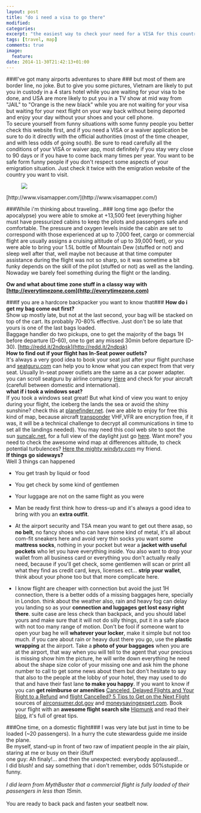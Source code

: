 ```yaml
---
layout: post
title: "do i need a visa to go there"
modified:
categories:
excerpt: "the easiest way to check your need for a VISA for this country"
tags: [travel, map]
comments: true
image:
  feature:
date: 2014-11-30T21:42:13+01:00
---
```


###I've got many airports adventures to share ###
but most of them are border line, no joke.
But to give you some pictures, Vietnam are likely to put you in custody in a 4 stars hotel while you are waiting for your visa to be done, and USA are more likely to put you in a TV show at mid way from "JAIL" to "Orange is the new black" while you are not waiting for your visa but waiting for your next flight on your way back without being deported and enjoy your day without your shoes and your cell phone.  
To secure yourself from funny situations with some funny people you better check this website first, and if you need a VISA or a waiver application be sure to do it directly with the official authorities (most of the time cheaper, and with less odds of going south). Be sure to read carefully all the conditions of your VISA or waiver app, most definitely if you stay very close to 90 days or if you have to come back many times per year. You want to be safe form funny people if you don't respect some aspects of your emigration situation. Just check it twice with the emigration website of the country you want to visit.  
<figure class="full">
    <a href="http://www.visamapper.com/"><img src="http://i.imgur.com/2HdPJxl.png"></a>
</figure>
[http://www.visamapper.com/](http://www.visamapper.com/)

###While i'm thinking about traveling...###
long time ago (befor the apocalypse) you were able to smoke at +13,500 feet (everything higher must have pressurized cabins to keep the pilots and passengers safe and comfortable. The pressure and oxygen levels inside the cabin are set to correspond with those experienced at up to 7,000 feet, cargo or commercial flight are usually assigns a cruising altitude of up to 39,000 feet), or you were able to bring your 1.5L bottle of Mountain Dew (stuffed or not) and sleep well after that, well maybe not because at that time computer assistance during the flight was not so sharp, so it was sometime a bit funky depends on the skill of the pilot (stuffed or not) as well as the landing. Nowaday we barely feel something during the flight or the landing.  

**Ow and what about time zone stuff in a classy way with [http://everytimezone.com](http://everytimezone.com)**

###If you are a hardcore backpacker you want to know that###
**How do i get my bag come out first?**  
Show up mostly late, but not at the last second, your bag will be stacked on top of the cart. Its probably 70-80% effective. Just don't be so late that yours is one of the last bags loaded.  
Baggage handler do two pickups, one to get the majority of the bags 1H before departure (D-60), one to get any missed 30min before departure (D-30).
[http://redd.it/2ndpsk](http://redd.it/2ndpsk)  
**How to find out if your flight has In-Seat power outlets?**  
It's always a very good idea to book your seat just after your flight purchase and [seatguru.com](http://www.seatguru.com) can help you to know what you can expect from that very seat. Usually In-seat power outlets are the same as a car power adapter. you can scroll seatguru by airline company [Here](http://www.seatguru.com/browseairlines/browseairlines.php) and check for your aircraft (carefull between domestic and international).  
**what if i took a windows seat?**  
If you took a windows seat great! But what kind of view you want to enjoy during your flight, the iceberg the lands the sea or avoid the shiny sunshine? check this at [planefinder.net](http://planefinder.net/). (we are able to enjoy for free this kind of map, because aircraft [transponder](https://en.wikipedia.org/wiki/Transponder_%28aeronautics%29) VHF,VFR are encryption free, if it was, it will be a technical challenge to decrypt all communications in time to set all the landings needed). You may need this cool web site to spot the sun [suncalc.net](http://suncalc.net), for a full view of the daylight just go [here](http://www.die.net/earth/). Want more? you need to check the awesome wind map at differences altitude, to check potential turbulences? [Here the mighty windyty.com](http://www.windyty.com/) my friend.  
**If things go sideways?**  
Well 3 things can happened  

+   You get trash by liquid or food
+   You get check by some kind of gentlemen
+   Your luggage are not on the same flight as you were  

+   Man be ready first think how to dress-up and it's always a good idea to bring with you an **extra outfit**.  
+   At the airport security and TSA mean you want to get out there asap, so **no belt**, no fancy shoes who can have some kind of metal, it's all about com-fit sneakers here and avoid very thin socks you want some **mattress socks**, nothing in your pocket but wear a **jacket with useful pockets** who let you have everything inside. You also want to drop your wallet from all business card or everything you don't actually really need, because if you'll get check, some gentlemen will scan or print all what they find as credit card, keys, licenses ect... **strip your wallet**, think about your phone too but that more complicate here.  
+   I know flight are cheaper with connection but avoid the just 1H connection, there is a better odds of a missing baggages here, specially in London. think about the weather also, rain and heavy fog can delay you landing so as your **connection and luggages get lost easy right there**. suite case are less check than backpack, and you should label yours and make sure that it will not do silly things, put it in a safe place with not too many range of motion. Don't be fool if someone want to open your bag he will **whatever your locker**, make it simple but not too much. if you care about rain or heavy dust there you go, use the **plastic wrapping** at the airport. Take a **photo of your baggages** when you are at the airport, that way when you will tell to the agent that your precious is missing show him the picture, he will write down everything he need about the shape size color of your missing one and ask him the phone number to call to get some news about them but don't hesitate to say that also to the people at the lobby of your hotel, they may used to do that and have their fast lane **to make you happy**. If you want to know if you can **get reimburse or amenities** [Canceled, Delayed Flights and Your Right to a Refund](http://www.farecompare.com/news/cancelled-delayed-flights-your-rights-your-next-steps/) and [flight Cancelled? 5 Tips to Get on the Next Flight](http://www.farecompare.com/travel-advice/flight-cancelled-5-tips-to-get-on-the-next-flight/) sources of [airconsumer.dot.gov](http://airconsumer.dot.gov/publications/flyrights.htm#delayed) and [moneysavingexpert.com](http://www.moneysavingexpert.com/travel/flight-delays). Book your flight with an **awesome flight search site** [Hipmunk](https://www.hipmunk.com) and read their [blog](http://blog.hipmunk.com/), it's full of great tips.

###One time, on a domestic flight###
I was very late but just in time to be loaded (~20 passengers). In a hurry the cute stewardess guide me inside the plane.<br>
Be myself, stand-up in front of two raw of impatient people in the air plain, staring at me or busy on their iStuff  
one guy: Ah finaly!... and then the unexpected: everybody applaused!...<br>
I did blush! and say something that i don't remember, odds 50%stupide or funny.<br>
<br>
*I did learn from MythBuster that a commercial flight is fully loaded of their passengers in less than 15min.*  <br>
<br>
You are ready to back pack and fasten your seatbelt now.
